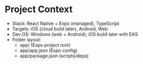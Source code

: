 ﻿# Project Context
- Stack: React Native + Expo (managed), TypeScript
- Targets: iOS (cloud build later), Android, Web
- Dev OS: Windows (web + Android); iOS build later with EAS
- Folder layout:
  - app/                 (Expo project root)
  - app/app.json         (Expo config)
  - app/package.json     (scripts/deps)

